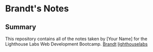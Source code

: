 # Brandt's Notes
## Summary 

This repository contains all of the notes taken by [Your Name] for the Lighthouse Labs Web Development Bootcamp. 
[Brandt](https://github.com/bseibs/README.md)
[lighthouselabs](https://www.lighthouselabs.ca/)
